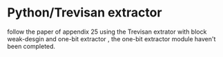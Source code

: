 # Python/Trevisan extractor
follow the paper of appendix 25 using the Trevisan extrator with block weak-desgin and one-bit extractor , 
the one-bit extractor module haven't been completed.
